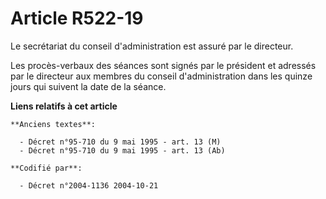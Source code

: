# Article R522-19

Le secrétariat du conseil d'administration est assuré par le directeur.

Les procès-verbaux des séances sont signés par le président et adressés par le directeur aux membres du conseil
d'administration dans les quinze jours qui suivent la date de la séance.

**Liens relatifs à cet article**

	**Anciens textes**:

	  - Décret n°95-710 du 9 mai 1995 - art. 13 (M)
	  - Décret n°95-710 du 9 mai 1995 - art. 13 (Ab)

	**Codifié par**:

	  - Décret n°2004-1136 2004-10-21
